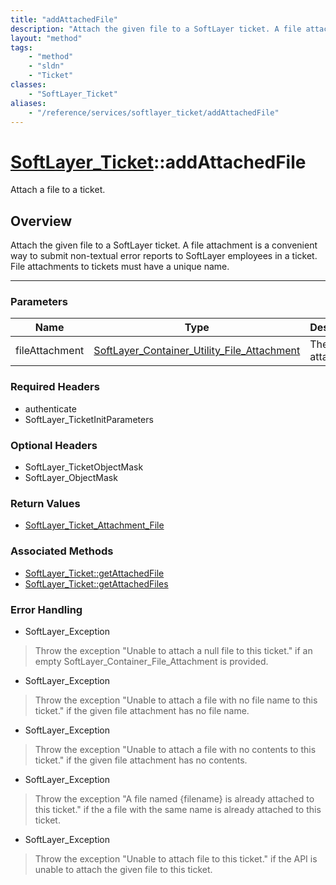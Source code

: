 ```yaml
---
title: "addAttachedFile"
description: "Attach the given file to a SoftLayer ticket. A file attachment is a convenient way to submit non-textual error reports t... "
layout: "method"
tags:
    - "method"
    - "sldn"
    - "Ticket"
classes:
    - "SoftLayer_Ticket"
aliases:
    - "/reference/services/softlayer_ticket/addAttachedFile"
---
```

# [SoftLayer_Ticket](/reference/services/SoftLayer_Ticket)::addAttachedFile


Attach a file to a ticket.


## Overview 
Attach the given file to a SoftLayer ticket. A file attachment is a convenient way to submit non-textual error reports to SoftLayer employees in a ticket. File attachments to tickets must have a unique name. 

-----

### Parameters 
|Name | Type | Description |
| --- | --- | --- |
|fileAttachment| <a href='/reference/datatypes/SoftLayer_Container_Utility_File_Attachment'>SoftLayer_Container_Utility_File_Attachment </a>| The file to attach|


### Required Headers
* authenticate
* SoftLayer_TicketInitParameters


### Optional Headers
* SoftLayer_TicketObjectMask
* SoftLayer_ObjectMask

### Return Values
* <a href='/reference/datatypes/SoftLayer_Ticket_Attachment_File'>SoftLayer_Ticket_Attachment_File </a>


### Associated Methods

*  [SoftLayer_Ticket::getAttachedFile](/reference/services/SoftLayer_Ticket/getAttachedFile )
*  [SoftLayer_Ticket::getAttachedFiles](/reference/services/SoftLayer_Ticket/getAttachedFiles )



### Error Handling

* SoftLayer_Exception 

> Throw the exception "Unable to attach a null file to this ticket." if an empty SoftLayer_Container_File_Attachment is provided. 

* SoftLayer_Exception 

> Throw the exception "Unable to attach a file with no file name to this ticket." if the given file attachment has no file name. 

* SoftLayer_Exception 

> Throw the exception "Unable to attach a file with no contents to this ticket." if the given file attachment has no contents. 

* SoftLayer_Exception 

> Throw the exception "A file named {filename} is already attached to this ticket." if the a file with the same name is already attached to this ticket. 

* SoftLayer_Exception 

> Throw the exception "Unable to attach file to this ticket." if the API is unable to attach the given file to this ticket. 



